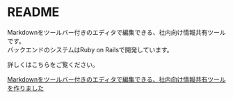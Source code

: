 # README

Markdownをツールバー付きのエディタで編集できる、社内向け情報共有ツールです。  
バックエンドのシステムはRuby on Railsで開発しています。


詳しくはこちらをご覧ください。

[Markdownをツールバー付きのエディタで編集できる、社内向け情報共有ツールを作りました](https://flatpaq.net/web/2021/09/02/cabinet-app-with-rails.html)


